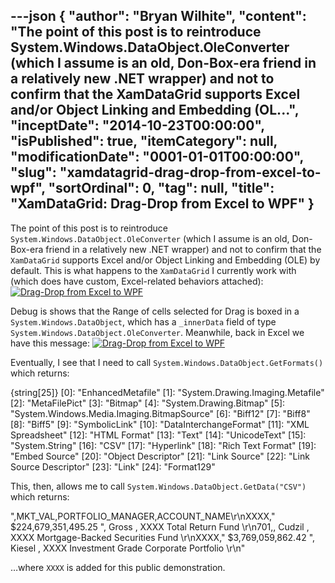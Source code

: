 ---json
{
  "author": "Bryan Wilhite",
  "content": "The point of this post is to reintroduce System.Windows.DataObject.OleConverter (which I assume is an old, Don-Box-era friend in a relatively new .NET wrapper) and not to confirm that the XamDataGrid supports Excel and/or Object Linking and Embedding (OL...",
  "inceptDate": "2014-10-23T00:00:00",
  "isPublished": true,
  "itemCategory": null,
  "modificationDate": "0001-01-01T00:00:00",
  "slug": "xamdatagrid-drag-drop-from-excel-to-wpf",
  "sortOrdinal": 0,
  "tag": null,
  "title": "XamDataGrid: Drag-Drop from Excel to WPF"
}
---

The point of this post is to reintroduce `System.Windows.DataObject.OleConverter` (which I assume is an old, Don-Box-era friend in a relatively new .NET wrapper) and not to confirm that the `XamDataGrid` supports Excel and/or Object Linking and Embedding (OLE) by default. This is what happens to the `XamDataGrid` I currently work with (which does have custom, Excel-related behaviors attached):
[<img alt="Drag-Drop from Excel to WPF" src="https://farm4.staticflickr.com/3918/15102737718_6c3e809013_o_d.png">](https://www.flickr.com/photos/wilhite/15102737718/ "Drag-Drop from Excel to WPF")

Debug is shows that the Range of cells selected for Drag is boxed in a `System.Windows.DataObject`, which has a `_innerData` field of type `System.Windows.DataObject.OleConverter`. Meanwhile, back in Excel we have this message:
[<img alt="Drag-Drop from Excel to WPF" src="https://farm3.staticflickr.com/2941/15289318885_f108490185_o_d.png">](https://www.flickr.com/photos/wilhite/15289318885/ "Drag-Drop from Excel to WPF")

Eventually, I see that I need to call `System.Windows.DataObject.GetFormats()` which returns:


{string[25]}
    [0]: "EnhancedMetafile"
    [1]: "System.Drawing.Imaging.Metafile"
    [2]: "MetaFilePict"
    [3]: "Bitmap"
    [4]: "System.Drawing.Bitmap"
    [5]: "System.Windows.Media.Imaging.BitmapSource"
    [6]: "Biff12"
    [7]: "Biff8"
    [8]: "Biff5"
    [9]: "SymbolicLink"
    [10]: "DataInterchangeFormat"
    [11]: "XML Spreadsheet"
    [12]: "HTML Format"
    [13]: "Text"
    [14]: "UnicodeText"
    [15]: "System.String"
    [16]: "CSV"
    [17]: "Hyperlink"
    [18]: "Rich Text Format"
    [19]: "Embed Source"
    [20]: "Object Descriptor"
    [21]: "Link Source"
    [22]: "Link Source Descriptor"
    [23]: "Link"
    [24]: "Format129"
    

This, then, allows me to call `System.Windows.DataObject.GetData("CSV")` which returns:


",MKT_VAL,PORTFOLIO_MANAGER,ACCOUNT_NAME\r\nXXXX,\" $224,679,351,495.25 \", Gross , XXXX Total Return Fund \r\n701,, Cudzil , XXXX Mortgage-Backed Securities Fund \r\nXXXX,\" $3,769,059,862.42 \", Kiesel , XXXX Investment Grade Corporate Portfolio \r\n"
    

…where `XXXX` is added for this public demonstration.
